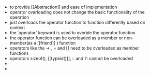 - to provide [[Abstraction]] and ease of implementation
- operator overloading does not change the basic functionality of the operation
- just overloads the operator function to function differently based on context
- the 'operator' keyword is used to overide the operator function
- the operator function can be overloaded as a member or non-member(as a [[friend]] ) function
- operators like the -> , = and [] need to be overloaded as member functions
- operators sizeof(), [[typeid()]], :: and ?: cannot be overloaded
-
-